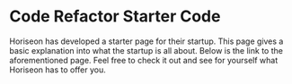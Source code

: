 # Code Refactor Starter Code
Horiseon has developed a starter page for their startup. This page gives a basic explanation into what the startup is all about. Below is the link to the aforementioned page. Feel free to check it out and see for yourself what Horiseon has to offer you.

